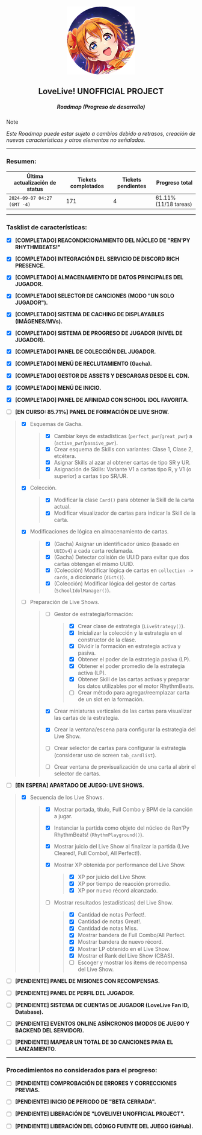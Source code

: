<p align="center">
  <img width="180" height="180" src="https://github.com/CharlieFuu69/RenPy_RhythmBeats/blob/main/icons/llup_icon.png">
</p>

<h2 align="center"> LoveLive! UNOFFICIAL PROJECT </h2>
<h5 align="center"> Roadmap (Progreso de desarrollo) </h5>

> [!NOTE]
> _Este Roadmap puede estar sujeto a cambios debido a retrasos, creación de nuevas características y otros elementos no señalados._

---

### Resumen:

| Última actualización de status | Tickets completados | Tickets pendientes | Progreso total         |
|---|---|---|---|
| `2024-09-07 04:27 (GMT -4)`    | 171                 | 4                  | 61.11% (11/18 tareas)  |

---

### Tasklist de características:

- [x] **[COMPLETADO] REACONDICIONAMIENTO DEL NÚCLEO DE "REN'PY RHYTHMBEATS!"**

- [x] **[COMPLETADO] INTEGRACIÓN DEL SERVICIO DE DISCORD RICH PRESENCE.**

- [x] **[COMPLETADO] ALMACENAMIENTO DE DATOS PRINCIPALES DEL JUGADOR.**

- [x] **[COMPLETADO] SELECTOR DE CANCIONES (MODO "UN SOLO JUGADOR").**

- [x] **[COMPLETADO] SISTEMA DE CACHING DE DISPLAYABLES (IMÁGENES/MVs).**

- [x] **[COMPLETADO] SISTEMA DE PROGRESO DE JUGADOR (NIVEL DE JUGADOR).**

- [x] **[COMPLETADO] PANEL DE COLECCIÓN DEL JUGADOR.**

- [x] **[COMPLETADO] MENÚ DE RECLUTAMIENTO (Gacha).**

- [x] **[COMPLETADO] GESTOR DE ASSETS Y DESCARGAS DESDE EL CDN.**

- [x] **[COMPLETADO] MENÚ DE INICIO.**

- [x] **[COMPLETADO] PANEL DE AFINIDAD CON SCHOOL IDOL FAVORITA.**

- [ ] **[EN CURSO: 85.71%] PANEL DE FORMACIÓN DE LIVE SHOW.**
> - [x] Esquemas de Gacha.
>   > - [x] Cambiar keys de estadísticas (`perfect_pwr`/`great_pwr`) a (`active_pwr`/`passive_pwr`).
>   > - [x] Crear esquema de Skills con variantes: Clase 1, Clase 2, etcétera.
>   > - [x] Asignar Skills al azar al obtener cartas de tipo SR y UR.
>   > - [x] Asignación de Skills: Variante V1 a cartas tipo R, y V1 (o superior) a cartas tipo SR/UR.
>
> - [x] Colección.
>   > - [x] Modificar la clase `Card()` para obtener la Skill de la carta actual.
>   > - [x] Modificar visualizador de cartas para indicar la Skill de la carta.
>
> - [x] Modificaciones de lógica en almacenamiento de cartas.
>   > - [x] (Gacha) Asignar un identificador único (basado en `UUIDv4`) a cada carta reclamada.
>   > - [x] (Gacha) Detectar colisión de UUID para evitar que dos cartas obtengan el mismo UUID.
>   > - [x] (Colección) Modificar lógica de cartas en `collection -> cards`, a diccionario (`dict()`).
>   > - [x] (Colección) Modificar lógica del gestor de cartas (`SchoolIdolManager()`).
>
> - [ ] Preparación de Live Shows.
>   > - [ ] Gestor de estrategia/formación:
>   >   > - [x] Crear clase de estrategia (`LiveStrategy()`).
>   >   > - [x] Inicializar la colección y la estrategia en el constructor de la clase.
>   >   > - [x] Dividir la formación en estrategia activa y pasiva.
>   >   > - [x] Obtener el poder de la estrategia pasiva (LP).
>   >   > - [x] Obtener el poder promedio de la estrategia activa (LP).
>   >   > - [x] Obtener Skill de las cartas activas y preparar los datos utilizables por el motor RhythmBeats.
>   >   > - [ ] Crear método para agregar/reemplazar carta de un slot en la formación.
>   >       
>   > - [x] Crear miniaturas verticales de las cartas para visualizar las cartas de la estrategia.
>   > - [x] Crear la ventana/escena para configurar la estrategia del Live Show.
>   > - [ ] Crear selector de cartas para configurar la estrategia (considerar uso de screen `tab_cardlist`).
>   > - [ ] Crear ventana de previsualización de una carta al abrir el selector de cartas.

- [ ] **[EN ESPERA] APARTADO DE JUEGO: LIVE SHOWS.**
> - [x] Secuencia de los Live Shows.
>   > - [x] Mostrar portada, título, Full Combo y BPM de la canción a jugar.
>   > - [x] Instanciar la partida como objeto del núcleo de Ren'Py RhythmBeats! (`RhythmPlayground()`).
>   > - [x] Mostrar juicio del Live Show al finalizar la partida (Live Cleared!, Full Combo!, All Perfect!).
>   > - [x] Mostrar XP obtenida por performance del Live Show.
>   >   > - [x] XP por juicio del Live Show.
>   >   > - [x] XP por tiempo de reacción promedio.
>   >   > - [x] XP por nuevo récord alcanzado.
>   >
>   > - [ ] Mostrar resultados (estadísticas) del Live Show.
>   >   > - [x] Cantidad de notas Perfect!.
>   >   > - [x] Cantidad de notas Great!.
>   >   > - [x] Cantidad de notas Miss.
>   >   > - [x] Mostrar bandera de Full Combo/All Perfect.
>   >   > - [x] Mostrar bandera de nuevo récord.
>   >   > - [x] Mostrar LP obtenido en el Live Show.
>   >   > - [x] Mostrar el Rank del Live Show (CBAS).
>   >   > - [ ] Escoger y mostrar los ítems de recompensa del Live Show.

- [ ] **[PENDIENTE] PANEL DE MISIONES CON RECOMPENSAS.**

- [ ] **[PENDIENTE] PANEL DE PERFIL DEL JUGADOR.**

- [ ] **[PENDIENTE] SISTEMA DE CUENTAS DE JUGADOR (LoveLive Fan ID, Database).**

- [ ] **[PENDIENTE] EVENTOS ONLINE ASÍNCRONOS (MODOS DE JUEGO Y BACKEND DEL SERVIDOR).**

- [ ] **[PENDIENTE] MAPEAR UN TOTAL DE 30 CANCIONES PARA EL LANZAMIENTO.**

---

### Procedimientos no considerados para el progreso:

- [ ] **[PENDIENTE] COMPROBACIÓN DE ERRORES Y CORRECCIONES PREVIAS.**

- [ ] **[PENDIENTE] INICIO DE PERIODO DE "BETA CERRADA".**

- [ ] **[PENDIENTE] LIBERACIÓN DE "LOVELIVE! UNOFFICIAL PROJECT".**

- [ ] **[PENDIENTE] LIBERACIÓN DEL CÓDIGO FUENTE DEL JUEGO (GitHub).**
